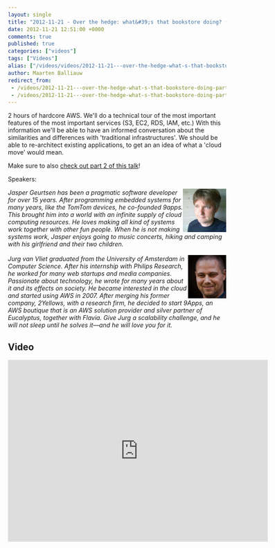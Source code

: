 ```yaml
---
layout: single
title: "2012-11-21 - Over the hedge: what&#39;s that bookstore doing? (part 1)"
date: 2012-11-21 12:51:00 +0000
comments: true
published: true
categories: ["videos"]
tags: ["Videos"]
alias: ["/videos/videos/2012-11-21---over-the-hedge-what-s-that-bookstore-doing-part1"]
author: Maarten Balliauw
redirect_from:
 - /videos/2012-11-21---over-the-hedge-what-s-that-bookstore-doing-part1.html
 - /videos/2012-11-21---over-the-hedge-what-s-that-bookstore-doing-part1.html
---
```


<p>2 hours of hardcore AWS. We'll do a technical tour of the most important features of the most important services (S3, EC2, RDS, IAM, etc.) With this information we'll be able to have an informed conversation about the similarities and differences with 'traditional infrastructures'. We should be able to re-architect existing applications, to get an an idea of what a 'cloud move' would mean.</p>
<p>Make sure to also <a href="https://azug.be/videos/2012-11-21---over-the-hedge-what-s-that-bookstore-doing-part2">check out part 2 of this talk</a>!</p>
<p>Speakers:</p>
<p><em>J<img width="100" height="100" align="right" alt="" src="/assets/media/speakers/jasper-geurtsen.jpg">asper Geurtsen has been a pragmatic software developer for over 15 years. After programming embedded systems for many years, like the TomTom devices, he co-founded 9apps. This brought him into a world with an infinite supply of cloud computing resources. He loves making all kind of systems work together with other fun people. When he is not making systems work, Jasper enjoys going to music concerts, hiking and camping with his girlfriend and their two children.</em><br><br><em><img width="88" height="100" align="right" alt="" src="/assets/media/speakers/jurg-van-vliet.jpg">Jurg van Vliet graduated from the University of Amsterdam in Computer Science. After his internship with Philips Research, he worked for many web startups and media companies. Passionate about technology, he wrote for many years about it and its effects on society. He became interested in the cloud and started using AWS in 2007. After merging his former company, 2Yellows, with a research firm, he decided to start 9Apps, an AWS boutique that is an AWS solution provider and silver partner of Eucalyptus, together with Flavia. Give Jurg a scalability challenge, and he will not sleep until he solves it&mdash;and he will love you for it.</em></p>

<h2>Video</h2>
<div>
				
				
				
<iframe width="600" height="420" src="https://www.youtube.com/embed/PNDzIwAkd24?hd=1" frameborder="0" allowfullscreen=""></iframe>
				
</div>







